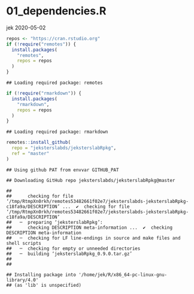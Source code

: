 01\_dependencies.R
================
jek
2020-05-02

``` r
repos <- "https://cran.rstudio.org"
if (!require("remotes")) {
  install.packages(
    "remotes",
    repos = repos
  )
}
```

    ## Loading required package: remotes

``` r
if (!require("rmarkdown")) {
  install.packages(
    "rmarkdown",
    repos = repos
  )
}
```

    ## Loading required package: rmarkdown

``` r
remotes::install_github(
  repo = "jeksterslabds/jeksterslabRpkg",
  ref = "master"
)
```

    ## Using github PAT from envvar GITHUB_PAT

    ## Downloading GitHub repo jeksterslabds/jeksterslabRpkg@master

    ## 
    ##      checking for file ‘/tmp/RtmpXn0rkh/remotes53482661f02e7/jeksterslabds-jeksterslabRpkg-c18fa9a/DESCRIPTION’ ...  ✔  checking for file ‘/tmp/RtmpXn0rkh/remotes53482661f02e7/jeksterslabds-jeksterslabRpkg-c18fa9a/DESCRIPTION’
    ##   ─  preparing ‘jeksterslabRpkg’:
    ##      checking DESCRIPTION meta-information ...  ✔  checking DESCRIPTION meta-information
    ##   ─  checking for LF line-endings in source and make files and shell scripts
    ##   ─  checking for empty or unneeded directories
    ##   ─  building ‘jeksterslabRpkg_0.9.0.tar.gz’
    ##      
    ## 

    ## Installing package into '/home/jek/R/x86_64-pc-linux-gnu-library/4.0'
    ## (as 'lib' is unspecified)
